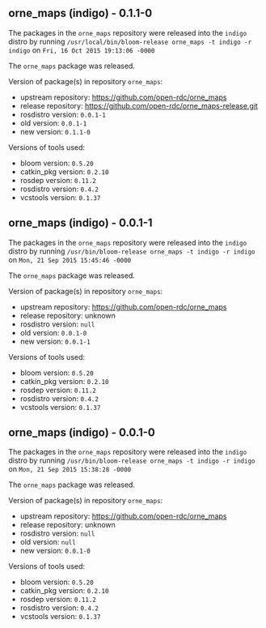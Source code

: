 ## orne_maps (indigo) - 0.1.1-0

The packages in the `orne_maps` repository were released into the `indigo` distro by running `/usr/local/bin/bloom-release orne_maps -t indigo -r indigo` on `Fri, 16 Oct 2015 19:13:06 -0000`

The `orne_maps` package was released.

Version of package(s) in repository `orne_maps`:
- upstream repository: https://github.com/open-rdc/orne_maps
- release repository: https://github.com/open-rdc/orne_maps-release.git
- rosdistro version: `0.0.1-1`
- old version: `0.0.1-1`
- new version: `0.1.1-0`

Versions of tools used:
- bloom version: `0.5.20`
- catkin_pkg version: `0.2.10`
- rosdep version: `0.11.2`
- rosdistro version: `0.4.2`
- vcstools version: `0.1.37`


## orne_maps (indigo) - 0.0.1-1

The packages in the `orne_maps` repository were released into the `indigo` distro by running `/usr/bin/bloom-release orne_maps -t indigo -r indigo` on `Mon, 21 Sep 2015 15:45:46 -0000`

The `orne_maps` package was released.

Version of package(s) in repository `orne_maps`:
- upstream repository: https://github.com/open-rdc/orne_maps
- release repository: unknown
- rosdistro version: `null`
- old version: `0.0.1-0`
- new version: `0.0.1-1`

Versions of tools used:
- bloom version: `0.5.20`
- catkin_pkg version: `0.2.10`
- rosdep version: `0.11.2`
- rosdistro version: `0.4.2`
- vcstools version: `0.1.37`


## orne_maps (indigo) - 0.0.1-0

The packages in the `orne_maps` repository were released into the `indigo` distro by running `/usr/bin/bloom-release orne_maps -t indigo -r indigo` on `Mon, 21 Sep 2015 15:38:28 -0000`

The `orne_maps` package was released.

Version of package(s) in repository `orne_maps`:
- upstream repository: https://github.com/open-rdc/orne_maps
- release repository: unknown
- rosdistro version: `null`
- old version: `null`
- new version: `0.0.1-0`

Versions of tools used:
- bloom version: `0.5.20`
- catkin_pkg version: `0.2.10`
- rosdep version: `0.11.2`
- rosdistro version: `0.4.2`
- vcstools version: `0.1.37`



